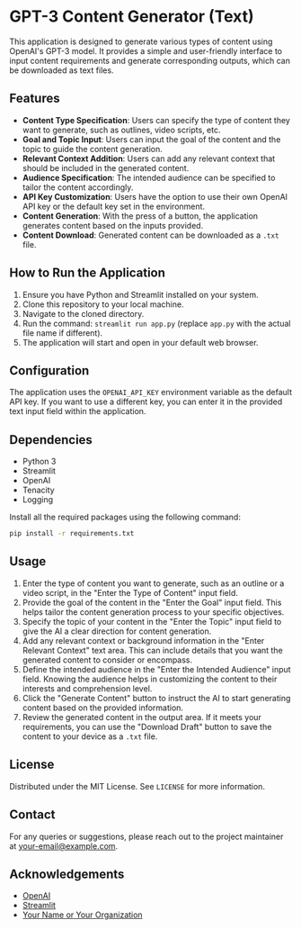 # GPT-3 Content Generator (Text)

This application is designed to generate various types of content using OpenAI's GPT-3 model. It provides a simple and user-friendly interface to input content requirements and generate corresponding outputs, which can be downloaded as text files.

## Features

- **Content Type Specification**: Users can specify the type of content they want to generate, such as outlines, video scripts, etc.
- **Goal and Topic Input**: Users can input the goal of the content and the topic to guide the content generation.
- **Relevant Context Addition**: Users can add any relevant context that should be included in the generated content.
- **Audience Specification**: The intended audience can be specified to tailor the content accordingly.
- **API Key Customization**: Users have the option to use their own OpenAI API key or the default key set in the environment.
- **Content Generation**: With the press of a button, the application generates content based on the inputs provided.
- **Content Download**: Generated content can be downloaded as a `.txt` file.

## How to Run the Application

1. Ensure you have Python and Streamlit installed on your system.
2. Clone this repository to your local machine.
3. Navigate to the cloned directory.
4. Run the command: `streamlit run app.py` (replace `app.py` with the actual file name if different).
5. The application will start and open in your default web browser.

## Configuration

The application uses the `OPENAI_API_KEY` environment variable as the default API key. If you want to use a different key, you can enter it in the provided text input field within the application.

## Dependencies

- Python 3
- Streamlit
- OpenAI
- Tenacity
- Logging

Install all the required packages using the following command:

```bash
pip install -r requirements.txt
```

## Usage

1. Enter the type of content you want to generate, such as an outline or a video script, in the "Enter the Type of Content" input field.
2. Provide the goal of the content in the "Enter the Goal" input field. This helps tailor the content generation process to your specific objectives.
3. Specify the topic of your content in the "Enter the Topic" input field to give the AI a clear direction for content generation.
4. Add any relevant context or background information in the "Enter Relevant Context" text area. This can include details that you want the generated content to consider or encompass.
5. Define the intended audience in the "Enter the Intended Audience" input field. Knowing the audience helps in customizing the content to their interests and comprehension level.
6. Click the "Generate Content" button to instruct the AI to start generating content based on the provided information.
7. Review the generated content in the output area. If it meets your requirements, you can use the "Download Draft" button to save the content to your device as a `.txt` file.


## License

Distributed under the MIT License. See `LICENSE` for more information.

## Contact

For any queries or suggestions, please reach out to the project maintainer at your-email@example.com.

## Acknowledgements

- [OpenAI](https://openai.com/)
- [Streamlit](https://streamlit.io/)
- [Your Name or Your Organization](parth.club)

